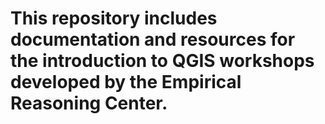 # This repository includes documentation and resources for the introduction to QGIS workshops developed by the Empirical Reasoning Center. 